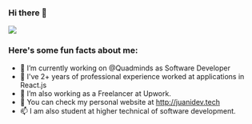 ### Hi there 👋

<img src="https://profile-counter.glitch.me/ferdezjuani/count.svg">

<h3> Here's some fun facts about me: </h3>

- 🔭 I’m currently working on @Quadminds as Software Developer
- 🌱 I've 2+ years of professional experience worked at applications in React.js
- 🤔 I’m also working as a Freelancer at Upwork.
- 💬 You can check my personal website at http://juanidev.tech
- 📫 I am also student at higher technical of software development.

